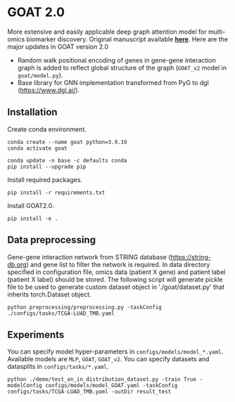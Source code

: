 # GOAT 2.0
More extensive and easily applicable deep graph attention model for multi-omics biomarker discovery.
Original manuscript available [**here**](https://academic.oup.com/bioinformatics/article/39/10/btad582/7280697).
Here are the major updates in GOAT version 2.0
- Random walk positional encoding of genes in gene-gene interaction graph is added to reflect global structure of the graph (`GOAT_v2` model in `goat/model.py`).
- Base library for GNN implementation transformed from PyG to dgl (https://www.dgl.ai/).
  
## Installation
Create conda environment.
~~~
conda create --name goat python=3.9.19
conda activate goat

conda update -n base -c defaults conda
pip install --upgrade pip
~~~

Install required packages.
~~~
pip install -r requirements.txt
~~~

Install GOAT2.0.
~~~
pip install -e .
~~~

## Data preprocessing
Gene-gene interaction network from STRING database (https://string-db.org) and gene list to filter the network is required.
In data directory specified in configuration file, omics data (patient X gene) and patient label (patient X label) should be stored.
The following script will generate pickle file to be used to generate custom dataset object in './goat/dataset.py' that inherits torch.Dataset object.
~~~
python preprocessing/preprocessing.py -taskConfig ./configs/tasks/TCGA-LUAD_TMB.yaml 
~~~

## Experiments
You can specify model hyper-parameters in `configs/models/model_*.yaml`. Available models are `MLP`, `GOAT`, `GOAT_v2`.
You can specify datasets and datasplits in `configs/tasks/*.yaml`.
~~~
python ./demo/test_on_in_distribution_dataset.py -train True -modelConfig configs/models/model_GOAT.yaml -taskConfig configs/tasks/TCGA-LUAD_TMB.yaml -outDir result_test
~~~

